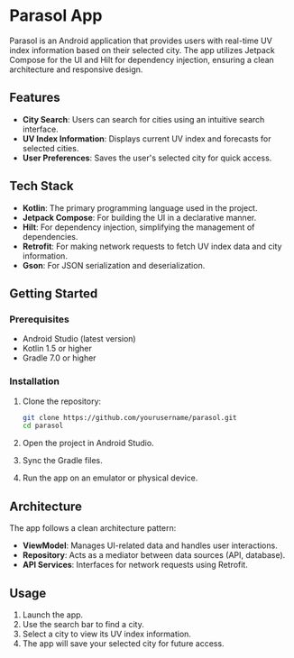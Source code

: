 # Parasol App

Parasol is an Android application that provides users with real-time UV index information based on their selected city. The app utilizes Jetpack Compose for the UI and Hilt for dependency injection, ensuring a clean architecture and responsive design.

## Features

- **City Search**: Users can search for cities using an intuitive search interface.
- **UV Index Information**: Displays current UV index and forecasts for selected cities.
- **User Preferences**: Saves the user's selected city for quick access.

## Tech Stack

- **Kotlin**: The primary programming language used in the project.
- **Jetpack Compose**: For building the UI in a declarative manner.
- **Hilt**: For dependency injection, simplifying the management of dependencies.
- **Retrofit**: For making network requests to fetch UV index data and city information.
- **Gson**: For JSON serialization and deserialization.

## Getting Started

### Prerequisites

- Android Studio (latest version)
- Kotlin 1.5 or higher
- Gradle 7.0 or higher

### Installation

1. Clone the repository:
   ```bash
   git clone https://github.com/yourusername/parasol.git
   cd parasol
   ```

2. Open the project in Android Studio.

3. Sync the Gradle files.

4. Run the app on an emulator or physical device.

## Architecture

The app follows a clean architecture pattern:

- **ViewModel**: Manages UI-related data and handles user interactions.
- **Repository**: Acts as a mediator between data sources (API, database).
- **API Services**: Interfaces for network requests using Retrofit.
  
## Usage

1. Launch the app.
2. Use the search bar to find a city.
3. Select a city to view its UV index information.
4. The app will save your selected city for future access.